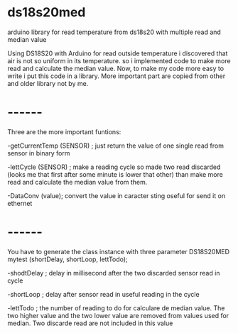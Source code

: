 # ds18s20med
arduino library for read temperature from ds18s20 with multiple read and median value
 
Using DS18S20 with Arduino for read outside temperature i discovered that air is not so uniform in its temperature. so i implemented code to make more read and calculate the median value. Now, to make my code more easy to write i put this code in a library. More important part are copied from other and older library not by me.


# ------
Three are the more important funtions:

-getCurrentTemp (SENSOR) ;
just return  the value of one single read from sensor in binary form

-lettCycle (SENSOR) ;
make a reading cycle so made two read discarded (looks me that first after some minute is lower that other) than make more read and calculate the median value from them.

-DataConv (value);
convert the value in caracter sting oseful for send it on ethernet

# ------
You have to generate the class instance with three parameter
DS18S20MED mytest (shortDelay, shortLoop, lettTodo);

-shodtDelay ; 
delay in millisecond after the two discarded sensor read in cycle

-shortLoop ; 
delay after sensor read in useful reading in the cycle

-lettTodo ; 
the number of reading to do for calculare de median value. The two higher value and the two lower value are removed from values used for median. Two discarde read are not included in this value

